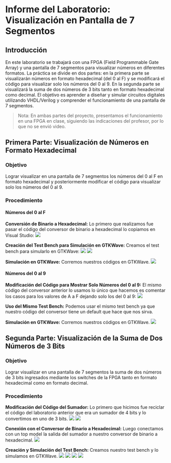 # Informe del Laboratorio: Visualización en Pantalla de 7 Segmentos

## Introducción
En este laboratorio se trabajará con una FPGA (Field Programmable Gate Array) y una pantalla de 7 segmentos para visualizar números en diferentes formatos. La práctica se divide en dos partes: en la primera parte se visualizarán números en formato hexadecimal (del 0 al F) y se modificará el código para visualizar solo los números del 0 al 9. En la segunda parte se visualizará la suma de dos números de 3 bits tanto en formato hexadecimal como decimal. El objetivo es aprender a diseñar y simular circuitos digitales utilizando VHDL/Verilog y comprender el funcionamiento de una pantalla de 7 segmentos.

> Nota: En ambas partes del proyecto, presentamos el funcionamiento en una FPGA en clase, siguiendo las indicaciones del profesor, por lo que no se envió video.

## Primera Parte: Visualización de Números en Formato Hexadecimal

### Objetivo
Lograr visualizar en una pantalla de 7 segmentos los números del 0 al F en formato hexadecimal y posteriormente modificar el código para visualizar solo los números del 0 al 9.

### Procedimiento

#### Números del 0 al F

**Conversión de Binario a Hexadecimal:**
Lo primero que realizamos fue pasar el código del conversor de binario a hexadecimal lo copiamos en Visual Studio:
![](/lab003/Imagenes_Lab003/1.jpg)

**Creación del Test Bench para Simulación en GTKWave:**
Creamos el test bench para simularlo en GTKWave:
![](/lab003/Imagenes_Lab003/2.jpg)
![](/lab003/Imagenes_Lab003/3.jpg)

**Simulación en GTKWave:**
Corremos nuestros códigos en GTKWave.
![](/lab003/Imagenes_Lab003/4.jpg)

#### Números del 0 al 9

**Modificación del Código para Mostrar Solo Números del 0 al 9:**
El mismo código del conversor anterior lo usamos lo único que hacemos es comentar los casos para los valores de A a F dejando solo los del 0 al 9:
![](/lab003/Imagenes_Lab003/5.jpg)

**Uso del Mismo Test Bench:**
Podemos usar el mismo test bench ya que nuestro código del conversor tiene un default que hace que nos sirva.

**Simulación en GTKWave:**
Corremos nuestros códigos en GTKWave.
![](/lab003/Imagenes_Lab003/6.jpg)

## Segunda Parte: Visualización de la Suma de Dos Números de 3 Bits

### Objetivo
Lograr visualizar en una pantalla de 7 segmentos la suma de dos números de 3 bits ingresados mediante los switches de la FPGA tanto en formato hexadecimal como en formato decimal.

### Procedimiento

**Modificación del Código del Sumador:**
Lo primero que hicimos fue reciclar el código del laboratorio anterior que era un sumador de 4 bits y lo convertimos en uno de 3 bits.
![](/lab003/Imagenes_Lab003/7.jpg)
![](/lab003/Imagenes_Lab003/8.jpg)

**Conexión con el Conversor de Binario a Hexadecimal:**
Luego conectamos con un top model la salida del sumador a nuestro conversor de binario a hexadecimal.
![](/lab003/Imagenes_Lab003/9.png)

**Creación y Simulación del Test Bench:**
Creamos nuestro test bench y lo simulamos en GTKWave.
![](/lab003/Imagenes_Lab003/10.jpg)
![](/lab003/Imagenes_Lab003/11.jpg)
![](/lab003/Imagenes_Lab003/12.jpg)
![](/lab003/Imagenes_Lab003/13.jpg)
